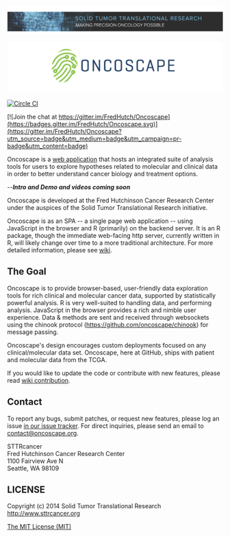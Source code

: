 [<img src="img/STTR%20Cancer%20Binder_spine_horizontal.png">](http://www.sttrcancer.org/en.html)

[<img src="https://github.com/FredHutch/Oncoscape/blob/newReadme/img/oncoscape_bigger.png">](http://oncoscape.sttrcancer.org)

[![Circle CI](https://circleci.com/gh/FredHutch/Oncoscape/tree/develop.svg?style=shield&circle-token=:circle-token)](https://circleci.com/gh/FredHutch/Oncoscape/tree/develop)

[![Join the chat at https://gitter.im/FredHutch/Oncoscape](https://badges.gitter.im/FredHutch/Oncoscape.svg)](https://gitter.im/FredHutch/Oncoscape?utm_source=badge&utm_medium=badge&utm_campaign=pr-badge&utm_content=badge)

Oncoscape is a [web application](http://oncoscape.sttrcancer.org) that hosts an integrated suite of analysis tools for users to explore hypotheses related to molecular and clinical data in order to better understand cancer biology and treatment options.

--**_Intro and Demo and videos coming soon_**

Oncoscape is developed at the Fred Hutchinson Cancer Research Center under the auspices of the Solid Tumor Translational Research initiative. 		

Oncoscape is as an SPA -- a single page web application -- using JavaScript in the browser and R (primarily) on the backend server. It is an R package, though the immediate web-facing http server, currently written in R, will likely change over time to a more traditional architecture. For more detailed information, please see [wiki](https://github.com/FredHutch/Oncoscape/wiki).		

## The Goal 

Oncoscape is to provide browser-based, user-friendly data exploration tools for rich clinical and molecular cancer data, supported by statistically powerful analysis. R is very well-suited to handling data, and performing analysis. JavaScript in the browser provides a rich and nimble user experience.  Data & methods are sent and received through websockets using the chinook protocol (https://github.com/oncoscape/chinook) for message passing.		

Oncoscape's design encourages custom deployments focused on any clinical/molecular data set. Oncoscape, here at GitHub, ships with patient and molecular data from the TCGA. 

If you would like to update the code or contribute with new features, please read [wiki contribution](https://github.com/FredHutch/Oncoscape/wiki/Contribution).

## Contact		

To report any bugs, submit patches, or request new features, please log an issue [in our issue tracker](https://github.com/FredHutch/Oncoscape/issues/new).  For direct inquiries, please send an email to contact@oncoscape.org.

STTRcancer		
Fred Hutchinson Cancer Research Center		
1100 Fairview Ave N		
Seattle, WA 98109		

## LICENSE

Copyright (c) 2014  Solid Tumor Translational Research    http://www.sttrcancer.org		
	
[The MIT License (MIT)](LICENSE)
